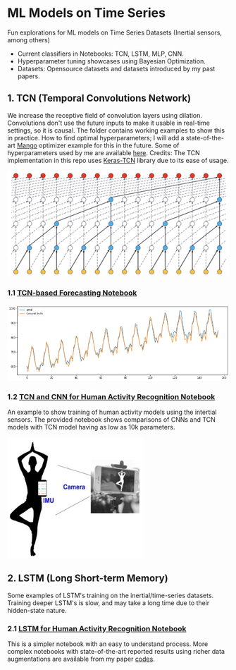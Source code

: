 # ML Models on Time Series
Fun explorations for ML models on Time Series Datasets (Inertial sensors, among others)
- Current classifiers in Notebooks: TCN, LSTM, MLP, CNN. 
- Hyperparameter tuning showcases using Bayesian Optimization.
- Datasets: Opensource datasets and datasets introduced by my past papers.

## 1. TCN (Temporal Convolutions Network)
We increase the receptive field of convolution layers using dilation. Convolutions don't use the future inputs to make it usable in real-time settings, so it is causal. The folder contains working examples to show this in practice. How to find optimal hyperparameters; I will add a state-of-the-art [Mango](https://github.com/ARM-software/mango) optimizer example for this in the future. Some of hyperparameters used by me are available [here](https://github.com/ARM-software/mango/blob/master/benchmarking/Parameter_Spaces_Evaluated.ipynb). Credits: The TCN implementation in this repo uses [Keras-TCN](https://github.com/philipperemy/keras-tcn) library due to its ease of usage.

![TCN Network](TCN/TCN-filed.png)

### 1.1 [TCN-based Forecasting Notebook](https://github.com/sandeep-iitr/ML_Models_on_Time_Series/blob/main/TCN/TCN_Forecasting.ipynb) 

![TCN Forecasting](TCN/TCN_Forecasting.png)

### 1.2 [TCN and CNN for Human Activity Recognition Notebook](https://github.com/sandeep-iitr/ML_Models_on_Time_Series/blob/main/TCN/TCN_Human_Activity_UCI.ipynb)
An example to show training of human activity models using the intertial sensors. The provided notebook shows comparisons of CNNs and TCN models with TCN model having as low as 10k parameters. 

![Human Activity](TCN/human_activity.jpg)

## 2. LSTM (Long Short-term Memory)
Some examples of LSTM's training on the inertial/time-series datasets. Training deeper LSTM's is slow, and may take a long time due to their hidden-state nature. 

### 2.1 [LSTM for Human Activity Recognition Notebook](https://github.com/sandeep-iitr/ML_Models_on_Time_Series/blob/main/LSTM/LSTM_Human_Activity_UCI.ipynb)
This is a simpler notebook with an easy to understand process. 
More complex notebooks with state-of-the-art reported results using richer data augmentations are available from my paper [codes](https://github.com/nesl/Robust-Deep-Learning-Pipeline).
